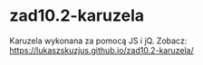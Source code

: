 # zad10.2-karuzela
Karuzela wykonana za pomocą JS i jQ. Zobacz: https://lukaszskuzjus.github.io/zad10.2-karuzela/
